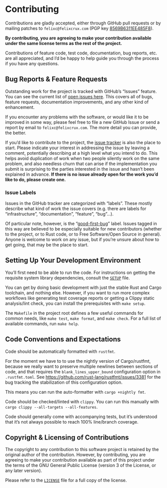 <!--
SPDX-FileCopyrightText: 2015–2022 Felix A. Crux <felixc@felixcrux.com> and CONTRIBUTORS
SPDX-License-Identifier: GPL-3.0-or-later
-->

Contributing
============

Contributions are gladly accepted, either through GitHub pull requests or by
mailing patches to `felixc@felixcrux.com` (PGP key [8569B6311EE485F8][pgp-key]).

**By contributing, you are agreeing to make your contribution available under
the same license terms as the rest of the project.**

Contributions of feature code, test code, documentation, bug reports, etc. are
all appreciated, and I’d be happy to help guide you through the process if you
have any questions.

[pgp-key]: http://hkps.pool.sks-keyservers.net/pks/lookup?op=vindex&search=0x8569B6311EE485F8


Bug Reports & Feature Requests
------------------------------

Outstanding work for the project is tracked with GitHub’s “Issues” feature. You
can see the current list of [open issues here][issues]. This covers all of bugs,
feature requests, documentation improvements, and any other kind of enhancement.

If you encounter any problems with the software, or would like it to be improved
in some way, please feel free to file a new GitHub Issue or send a report by
email to `felixc@felixcrux.com`. The more detail you can provide, the better.

If you’d like to contribute to the project, the [issue tracker][issues] is also
the place to start. Please indicate your interest in addressing the issue by
leaving a comment, potentially describing at a high level what you intend to do.
This helps avoid duplication of work when two people silently work on the same
problem, and also needless churn that can arise if the implementation you submit
is surprising to the parties interested in the issue and hasn’t been explained
in advance. **If there is no issue already open for the work you’d like to do,
please create one.**

### Issue Labels
Issues in the GitHub tracker are categorized with “labels”. These mostly
describe what kind of work the issue covers (e.g. there are labels for
“infrastructure”, “documentation”, “feature”, “bug”…).

Of particular note, however, is the “[good-first-bug][g-f-b]” label. Issues
tagged in this way are believed to be especially suitable for new contributors
(whether to the project, or to Rust code, or to Free Software/Open Source in
general). Anyone is welcome to work on any issue, but if you’re unsure about how
to get going, that may be the place to start.

[issues]: https://github.com/felixc/rexiv2/issues
[g-f-b]: https://github.com/felixc/rexiv2/issues?q=is%3Aissue+is%3Aopen+label%3Agood-first-bug


Setting Up Your Development Environment
---------------------------------------

You’ll first need to be able to run the code. For instructions on getting the
requisite system library dependencies, consult the [`SETUP`](SETUP.md) file.

You can get by doing basic development with just the stable Rust and Cargo
toolchain, and nothing else. However, if you want to run more complex workflows
like generating test coverage reports or getting a Clippy static analysis/lint
check, you can install the prerequisites with `make setup`.

The `Makefile` in the project root defines a few useful commands for common
needs, like `make test`, `make format`, and `make check`. For a full list of
available commands, run `make help`.


Code Conventions and Expectations
---------------------------------

Code should be automatically formatted with `rustfmt`.

For the moment we have to to use the nightly version of Cargo/rustfmt, because
we really want to preserve multiple newlines between sections of code, and that
requires the `blank_lines_upper_bound` configuration option in `.rustfmt.toml`.
See https://github.com/rust-lang/rustfmt/issues/3381 for the bug tracking the
stabilization of this configuration option.

This means you can run the auto-formatter with `cargo +nightly fmt`.

Code should be checked/linted with `clippy`. You can run this manually with
`cargo clippy --all-targets --all-features`.

Code should generally come with accompanying tests, but it’s understood
that it’s not always possible to reach 100% line/branch coverage.


Copyright & Licensing of Contributions
--------------------------------------

The copyright to any contribution to this software project is retained by the
original author of the contribution. However, by contributing, you are agreeing
to make your contribution available as part of this project under the terms of
the GNU General Public License (version 3 of the License, or any later version).

Please refer to the [`LICENSE`](LICENSE) file for a full copy of the license.
